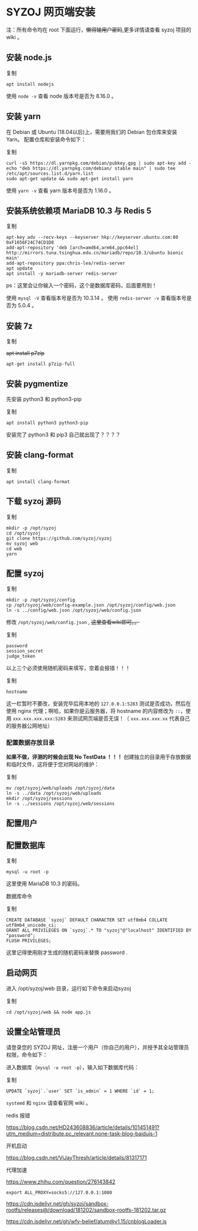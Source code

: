 # SYZOJ 网页端安装



注：所有命令均在 root 下面运行，~~懒得输用户密码~~,更多详情请查看 syzoj 项目的 wiki 。

## 安装 node.js

复制

```
apt install nodejs
```

使用 `node -v` 查看 node 版本号是否为 8.16.0 。

## 安装 yarn

在 Debian 或 Ubuntu (18.04以后)上，需要用我们的 Debian 包仓库来安装 Yarn。 配置仓库和安装命令如下：

复制

```
curl -sS https://dl.yarnpkg.com/debian/pubkey.gpg | sudo apt-key add -
echo "deb https://dl.yarnpkg.com/debian/ stable main" | sudo tee /etc/apt/sources.list.d/yarn.list
sudo apt-get update && sudo apt-get install yarn
```

使用 `yarn -v` 查看 yarn 版本号是否为 1.16.0 。

## 安装系统依赖项 MariaDB 10.3 与 Redis 5

复制

```
apt-key adv --recv-keys --keyserver hkp://keyserver.ubuntu.com:80 0xF1656F24C74CD1D8
add-apt-repository 'deb [arch=amd64,arm64,ppc64el] http://mirrors.tuna.tsinghua.edu.cn/mariadb/repo/10.3/ubuntu bionic main'
add-apt-repository ppa:chris-lea/redis-server
apt update
apt install -y mariadb-server redis-server
```

ps：这里会让你输入一个密码，这个是数据库密码，后面要用到！

使用 `mysql -V` 查看版本号是否为 10.3.14 。
使用 `redis-server -v` 查看版本号是否为 5.0.4 。

## 安装 7z

复制

~~apt install p7zip~~

```
apt-get install p7zip-full
```



## 安装 pygmentize

先安装 python3 和 python3-pip

复制

```
apt install python3 python3-pip
```

安装完了 python3 和 pip3 自己就出现了？？？？

## 安装 clang-format

复制

```
apt install clang-format
```

## 下载 syzoj 源码

复制

```
mkdir -p /opt/syzoj
cd /opt/syzoj
git clone https://github.com/syzoj/syzoj
mv syzoj web
cd web
yarn
```

## 配置 syzoj

复制

```
mkdir -p /opt/syzoj/config
cp /opt/syzoj/web/config-example.json /opt/syzoj/config/web.json
ln -s ../config/web.json /opt/syzoj/web/config.json
```

修改 `/opt/syzoj/web/config.json` , ~~这里查看wiki即可。。~~

复制

```
password
session_secret
judge_token
```

以上三个必须使用随机密码来填写，空着会报错！！！

复制

```
hostname
```

这一栏暂时不要改，安装完毕后用本地的 `127.0.0.1:5283` 测试是否成功，然后在使用 nginx 代理；啊哈，如果你是云服务器，将 hostname 的内容修改为 `::`，使用 `xxx.xxx.xxx.xxx:5283` 来测试网页端是否无误！（ `xxx.xxx.xxx.xx` 代表自己的服务器公网地址）

### 配置数据存放目录

**如果不做，评测的时候会出现 No TestData ！！！**
创建独立的目录用于存放数据和临时文件，这将便于您对网站的维护：

复制

```
mv /opt/syzoj/web/uploads /opt/syzoj/data
ln -s ../data /opt/syzoj/web/uploads
mkdir /opt/syzoj/sessions
ln -s ../sessions /opt/syzoj/web/sessions
```

## 配置用户

## 配置数据库

复制

```
mysql -u root -p
```

这里使用 MariaDB 10.3 的密码。

数据库命令

复制

```
CREATE DATABASE `syzoj` DEFAULT CHARACTER SET utf8mb4 COLLATE utf8mb4_unicode_ci;
GRANT ALL PRIVILEGES ON `syzoj`.* TO "syzoj"@"localhost" IDENTIFIED BY "password";
FLUSH PRIVILEGES;
```

这里记得使用刚才生成的随机密码来替换 password .

## 启动网页

进入 /opt/syzoj/web 目录，运行如下命令来启动syzoj

复制

```
cd /opt/syzoj/web && node app.js
```

## 设置全站管理员

请登录您的 SYZOJ 网址，注册一个用户（你自己的用户），并授予其全站管理员权限，命令如下：

进入数据库（`mysql -u root -p`），输入如下数据库代码：

复制

```
UPDATE `syzoj`.`user` SET `is_admin` = 1 WHERE `id` = 1;
```

`systemd` 和 `nginx` 请查看官网 wiki 。

redis 报错

https://blog.csdn.net/HD243608836/article/details/101451491?utm_medium=distribute.pc_relevant.none-task-blog-baidujs-1

开机启动

https://blog.csdn.net/ViJayThresh/article/details/81317171



代理加速

https://www.zhihu.com/question/276143842

```text
export ALL_PROXY=socks5://127.0.0.1:1080
```

https://cdn.jsdelivr.net/gh/syzoj/sandbox-rootfs/releases@/download/181202/sandbox-rootfs-181202.tar.gz

https://cdn.jsdelivr.net/gh/wfy-belief/atum@v1.15/cnblogLoader.js